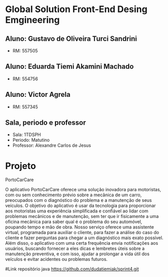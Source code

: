 # Global Solution Front-End Desing Emgineering

## Aluno: Gustavo de Oliveira Turci Sandrini
- RM: 557505
## Aluno: Eduarda Tiemi Akamini Machado
- RM: 554756
## Aluno: Victor Agrela
- RM: 557345
## Sala, periodo e professor
- Sala: 1TDSPH
- Periodo: Matutino
- Professor: Alexandre Carlos de Jesus


# Projeto
PortoCarCare

O aplicativo PortoCarCare oferece uma solução inovadora para motoristas, com ou sem conhecimento prévio sobre a mecânica de um carro, preocupados com o diagnóstico do problema e a manutenção de seus veículos.
O objetivo do aplicativo é usar da tecnologia para proporcionar aos motoristas uma experiência simplificada e confiável ao lidar com problemas mecânicos e de manutenção, sem ter que ir fisicamente a uma oficina mecânica para saber qual é o problema do seu automóvel, poupando tempo e mão de obra. Nosso serviço oferece uma assistente virtual, programada para auxiliar o cliente, para fazer a análise do caso do cliente e fazer perguntas para chegar a um diagnóstico mais exato possível.
Além disso, o aplicativo com uma certa frequência envia notificações aos usuários, buscando fornecer a eles dicas e lembretes úteis sobre a manutenção preventiva, e com isso, ajudar a prolongar a vida útil dos veículos e evitar acidentes ou problemas futuros.


#Link repositório java
https://github.com/dudatiemiak/sprint4.git

